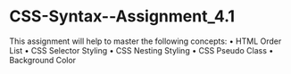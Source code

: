 # CSS-Syntax--Assignment_4.1
This assignment will help to master the following concepts:
• HTML Order List
• CSS Selector Styling
• CSS Nesting Styling
• CSS Pseudo Class
• Background Color
